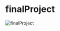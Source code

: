 # finalProject

![finalProject](https://user-images.githubusercontent.com/44519755/94164665-39ab8600-fe81-11ea-8ee7-e8ab2064b5c3.gif)
